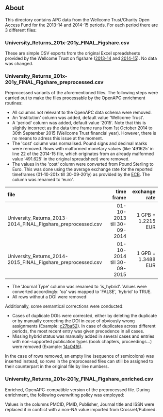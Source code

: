 
## About

This directory contains APC data from the Wellcome Trust/Charity Open Access Fund for the 2013-14 and 2014-15 periods. For each period there are 3 different files:

### University_Returns_201x-201y_FINAL_Figshare.csv

These are simple CSV exports from the original Excel spreadsheets provided by the Wellcome Trust on figshare ([2013-14](http://dx.doi.org/10.6084/M9.FIGSHARE.1321361) and [2014-15](https://dx.doi.org/10.6084/m9.figshare.3118936.v1)). No data was changed.

### University_Returns_201x-201y_FINAL_Figshare_preprocessed.csv

Preprocessed variants of the aforementioned files. The following steps were carried out to make the files processable by the OpenAPC enrichment routines:

- All columns not relevant to the OpenAPC data schema were removed.
- An 'institution' column was added, default value 'Wellcome Trust'.
- A 'period' column was added, default value '2015'. Note that this is slightly incorrect as the data time frame runs from 1st October 2014 to 30th September 2015 (Wellcome Trust financial year). However, there is no means to adress this issue at the moment.
- The 'cost' column was normalised. Pound signs and decimal marks were removed. Rows with malformed monetary values (like '491625' in line 22 of the 2014-15 file, which originates from an already malformed value '491.625' in the original spreadsheet) were removed.
- The values in the 'cost' column were converted from Pound Sterling to Euro. This was done using the average exchange rate for the reported timeframes (01-10-201x till 30-09-201y) as provided by the [ECB](https://www.ecb.europa.eu/stats/exchange/eurofxref/html/eurofxref-graph-gbp.en.html). The column was renamed to 'euro'.

|file                                                         | time frame                 | exchange rate      | 
|:------------------------------------------------------------|---------------------------:|-------------------:|
|University_Returns_2013-2014_FINAL_Figshare_preprocessed.csv | 01-10-2013 till 30-09-2014 | 1 GPB = 1.2215 EUR |
|University_Returns_2014-2015_FINAL_Figshare_preprocessed.csv | 01-10-2014 till 30-09-2015 | 1 GPB = 1.3488 EUR |


- The 'Journal Type' column was renamed to 'is_hybrid'. Values were converted accordingly: 'oa' was mapped to 'FALSE', 'hybrid' to TRUE.
- All rows without a DOI were removed

Additionally, some semantical corrections were conducted:

- Cases of duplicate DOIs were corrected, either by deleting the duplicate or by manually correcting the DOI in case of obviously wrong assignments (Example: [c27ba52](https://github.com/OpenAPC/openapc-de/commit/c27ba52325d96441deeb0bc2ba81fad81c926e85)). In case of duplicates across different periods, the most recent entry was given precedence in all cases.
- Missing hybrid status was manually added in several cases and entries with non-supported publication types (book chapters, proceedings...) were removed (Example: [14c04f6](https://github.com/OpenAPC/openapc-de/commit/14c04f6c71b7938bd64f9bcb679db760165b971c)).

In the case of rows removed, an empty line (sequence of semicolons) was inserted instead, so rows in the preprocessed files can still be assigned to their counterpart in the original file by line numbers.

### University_Returns_201x-201y_FINAL_Figshare_enriched.csv

Enriched, OpenAPC-compatible version of the preprocessed file. During enrichment, the following overwriting policy was employed:

Values in the columns PMCID, PMID, Publisher, Journal title and ISSN were replaced if in conflict with a non-NA value imported from Crossref/Pubmed. 
